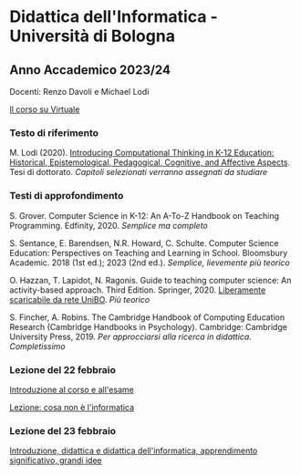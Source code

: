 # Didattica dell'Informatica - Università di Bologna

## Anno Accademico 2023/24

Docenti: Renzo Davoli e Michael Lodi

[Il corso su Virtuale](https://virtuale.unibo.it/course/view.php?id=46122)

### Testo di riferimento

M. Lodi (2020). [Introducing Computational Thinking in K-12 Education: Historical, Epistemological, Pedagogical, Cognitive, and Affective Aspects](http://amsdottorato.unibo.it/9188/1/Tesi_Dottorato_Lodi.pdf). Tesi di dottorato. *Capitoli selezionati verranno assegnati da studiare*

### Testi di approfondimento

S. Grover. Computer Science in K-12: An A-To-Z Handbook on Teaching Programming. Edfinity, 2020. *Semplice ma completo*

S. Sentance, E. Barendsen, N.R. Howard, C. Schulte. Computer Science Education: Perspectives on Teaching and Learning in School. Bloomsbury Academic. 2018 (1st ed.); 2023 (2nd ed.). *Semplice, lievemente più teorico*

O. Hazzan, T. Lapidot, N. Ragonis. Guide to teaching computer science: An activity-based approach. Third Edition. Springer, 2020. [Liberamente scaricabile da rete UniBO](https://link.springer.com/book/10.1007/978-3-030-39360-1). *Più teorico*

S. Fincher, A. Robins. The Cambridge Handbook of Computing Education Research (Cambridge Handbooks in Psychology). Cambridge: Cambridge University Press, 2019. *Per approcciarsi alla ricerca in didattica. Completissimo*

### Lezione del 22 febbraio

[Introduzione al corso e all'esame](https://www.cs.unibo.it/~michael.lodi2/csed2024/intro24.pdf)

[Lezione: cosa non è l'informatica](http://www.cs.unibo.it/~renzo/csed24/noinfo.pdf)

### Lezione del 23 febbraio

[Introduzione, didattica e didattica dell'informatica, apprendimento significativo, grandi idee](https://www.cs.unibo.it/~michael.lodi2/csed2024/introdidattica.pdf)





[comment]: # (*Una versione **ridotta** delle slide di oggi è scaricabile* qui. *Dopo la lezione, verrà rimossa e pubblicata la versione contenente anche attività, problemi e soluzioni.*)

[comment]: # (  )

